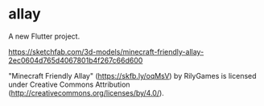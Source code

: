 # allay

A new Flutter project.

<https://sketchfab.com/3d-models/minecraft-friendly-allay-2ec0604d765d4067801b4f267c66d600>

"Minecraft Friendly Allay" (<https://skfb.ly/oqMsV>) by RilyGames is licensed under Creative Commons Attribution (<http://creativecommons.org/licenses/by/4.0/>).
